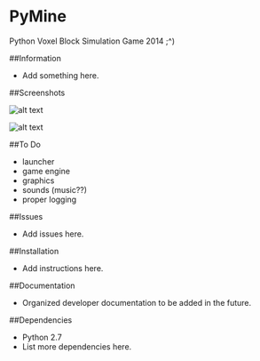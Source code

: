 PyMine
======
Python Voxel Block Simulation Game 2014 ;^)

##Information

- Add something here.

##Screenshots

![alt text](http://imgur.com/abc.jpg "Add screenshot here")

![alt text](http://imgur.com/abc.jpg "Add screenshot here")

##To Do

- launcher
- game engine
- graphics
- sounds (music??)
- proper logging

##Issues

- Add issues here.

##Installation

- Add instructions here.

##Documentation

- Organized developer documentation to be added in the future.

##Dependencies

- Python 2.7
- List more dependencies here.

